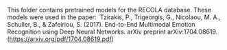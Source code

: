 This folder contains pretrained models for the RECOLA database.
These models were used in the paper: 
`Tzirakis, P., Trigeorgis, G., Nicolaou, M. A., Schuller, B., & Zafeiriou, S. (2017). End-to-End Multimodal Emotion Recognition using Deep Neural Networks. arXiv preprint arXiv:1704.08619. (https://arxiv.org/pdf/1704.08619.pdf)
